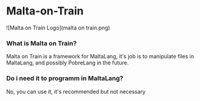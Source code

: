 # Malta-on-Train  
![Malta on Train Logo](malta on train.png)  
### What is Malta on Train?  
Malta on Train is a framework for MaltaLang, it's job is to manipulate files in MaltaLang, and possibly PobreLang in the future.  
### Do i need it to programm in MaltaLang?  
No, you can use it, it's recommended but not necessary  
